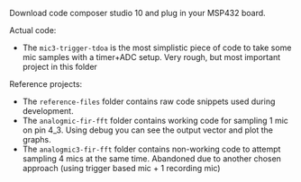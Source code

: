 Download code composer studio 10 and plug in your MSP432 board.

Actual code:
- The `mic3-trigger-tdoa` is the most simplistic piece of code to take some mic samples with a timer+ADC setup. Very rough, but most important project in this folder

Reference projects:
- The `reference-files` folder contains raw code snippets used during development.
- The `analogmic-fir-fft` folder contains working code for sampling 1 mic on pin 4_3. Using debug you can see the output vector and plot the graphs.
- The `analogmic3-fir-fft` folder contains non-working code to attempt sampling 4 mics at the same time. Abandoned due to another chosen approach (using trigger based mic + 1 recording mic)
